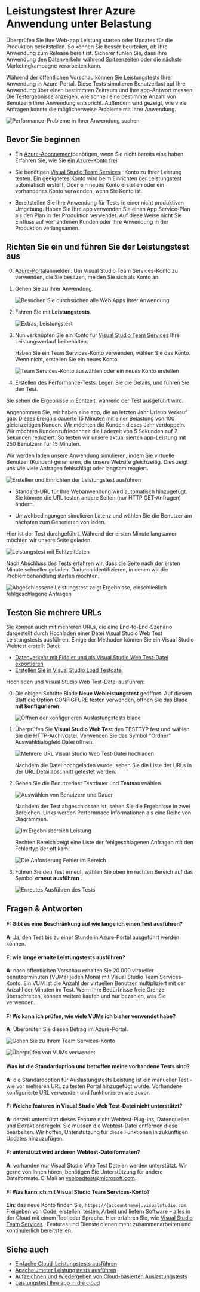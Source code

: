 <properties
   pageTitle="Testen Sie Ihre Azure Web app Leistung | Microsoft Azure"
   description="Führen Sie Azure app Webleistungstests überprüfen, wie Ihre app Benutzerlast behandelt. Reaktionszeit messen und Fehler, die möglicherweise auf Probleme hinweisen zu finden."
   services="app-service\web"
   documentationCenter=""
   authors="ecfan"
   manager="douge"
   editor="jimbe"/>

<tags
   ms.service="app-service-web"
   ms.workload="web"
   ms.tgt_pltfrm="na"
   ms.devlang="na"
   ms.topic="article"
   ms.date="05/25/2016"
   ms.author="estfan; manasma; ahomer"/>

# <a name="performance-test-your-azure-web-app-under-load"></a>Leistungstest Ihrer Azure Anwendung unter Belastung

Überprüfen Sie Ihre Web-app Leistung starten oder Updates für die Produktion bereitstellen. So können Sie besser beurteilen, ob Ihre Anwendung zum Release bereit ist. Sicherer fühlen Sie, dass Ihre Anwendung den Datenverkehr während Spitzenzeiten oder die nächste Marketingkampagne verarbeiten kann.

Während der öffentlichen Vorschau können Sie Leistungstests Ihrer Anwendung in Azure-Portal.
Diese Tests simulieren Benutzerlast auf Ihre Anwendung über einen bestimmten Zeitraum und Ihre app-Antwort messen. Die Testergebnisse anzeigen, wie schnell eine bestimmte Anzahl von Benutzern Ihrer Anwendung entspricht. Außerdem wird gezeigt, wie viele Anfragen konnte die möglicherweise Probleme mit Ihrer Anwendung.      

![Performance-Probleme in Ihrer Anwendung suchen](./media/app-service-web-app-performance-test/azure-np-perf-test-overview.png)

## <a name="before-you-start"></a>Bevor Sie beginnen

* Ein [Azure-Abonnement](https://account.windowsazure.com/subscriptions)benötigen, wenn Sie nicht bereits eine haben. Erfahren Sie, wie Sie [ein Azure-Konto frei](https://azure.microsoft.com/pricing/free-trial/?WT.mc_id=A261C142F).

* Sie benötigen [Visual Studio Team Services](https://www.visualstudio.com/products/what-is-visual-studio-online-vs) -Konto zu Ihrer Leistung testen. Ein geeignetes Konto wird beim Einrichten der Leistungstest automatisch erstellt. Oder ein neues Konto erstellen oder ein vorhandenes Konto verwenden, wenn Sie Konto ist. 

* Bereitstellen Sie Ihre Anwendung für Tests in einer nicht produktiven Umgebung. Haben Sie Ihre app verwenden Sie einen App Service-Plan als den Plan in der Produktion verwendet. Auf diese Weise nicht Sie Einfluss auf vorhandenen Kunden oder Ihre Anwendung in der Produktion verlangsamen. 

## <a name="set-up-and-run-your-performance-test"></a>Richten Sie ein und führen Sie der Leistungstest aus

0.  [Azure-Portal](https://portal.azure.com)anmelden. Um Visual Studio Team Services-Konto zu verwenden, die Sie besitzen, melden Sie sich als Konto an.

0.  Gehen Sie zu Ihrer Anwendung.

    ![Besuchen Sie durchsuchen alle Web Apps Ihrer Anwendung](./media/app-service-web-app-performance-test/azure-np-web-apps.png)

0.  Fahren Sie mit **Leistungstests**.

    ![Extras, Leistungstest](./media/app-service-web-app-performance-test/azure-np-web-app-details-tools-expanded.png)
 
0. Nun verknüpfen Sie ein Konto für [Visual Studio Team Services](https://www.visualstudio.com/products/what-is-visual-studio-online-vs) Ihre Leistungsverlauf beibehalten.

    Haben Sie ein Team Services-Konto verwenden, wählen Sie das Konto. Wenn nicht, erstellen Sie ein neues Konto.

    ![Team Services-Konto auswählen oder ein neues Konto erstellen](./media/app-service-web-app-performance-test/azure-np-no-vso-account.png)

0.  Erstellen des Performance-Tests. Legen Sie die Details, und führen Sie den Test. 

Sie sehen die Ergebnisse in Echtzeit, während der Test ausgeführt wird.

Angenommen Sie, wir haben eine app, die an letzten Jahr Urlaub Verkauf gab. Dieses Ereignis dauerte 15 Minuten mit einer Belastung von 100 gleichzeitigen Kunden. Wir möchten die Kunden dieses Jahr verdoppeln. Wir möchten Kundenzufriedenheit die Ladezeit von 5 Sekunden auf 2 Sekunden reduziert. So testen wir unsere aktualisierten app-Leistung mit 250 Benutzern für 15 Minuten.

Wir werden laden unsere Anwendung simulieren, indem Sie virtuelle Benutzer (Kunden) generieren, die unsere Website gleichzeitig. Dies zeigt uns wie viele Anfragen fehlschlägt oder langsam reagiert.

  ![Erstellen und Einrichten der Leistungstest ausführen](./media/app-service-web-app-performance-test/azure-np-new-performance-test.png)

   *  Standard-URL für Ihre Webanwendung wird automatisch hinzugefügt. 
   Sie können die URL testen andere Seiten (nur HTTP GET-Anfragen) ändern.

   *  Umweltbedingungen simulieren Latenz und wählen Sie die Benutzer am nächsten zum Generieren von laden.

  Hier ist der Test durchgeführt. Während der ersten Minute langsamer möchten wir unsere Seite geladen.

  ![Leistungstest mit Echtzeitdaten](./media/app-service-web-app-performance-test/azure-np-running-perf-test.png)

  Nach Abschluss des Tests erfahren wir, dass die Seite nach der ersten Minute schneller geladen. Dadurch identifizieren, in denen wir die Problembehandlung starten möchten.

  ![Abgeschlossene Leistungstest zeigt Ergebnisse, einschließlich fehlgeschlagene Anfragen](./media/app-service-web-app-performance-test/azure-np-perf-test-done.png)

## <a name="test-multiple-urls"></a>Testen Sie mehrere URLs

Sie können auch mit mehreren URLs, die eine End-to-End-Szenario dargestellt durch Hochladen einer Datei Visual Studio Web Test Leistungstests ausführen. Einige der Methoden können Sie ein Visual Studio Webtest erstellt Datei:

* [Datenverkehr mit Fiddler und als Visual Studio Web Test-Datei exportieren](http://docs.telerik.com/fiddler/Save-And-Load-Traffic/Tasks/VSWebTest)
* [Erstellen Sie in Visual Studio Load Testdatei](https://www.visualstudio.com/docs/test/performance-testing/run-performance-tests-app-before-release)

Hochladen und Visual Studio Web Test-Datei ausführen:
 
0. Die obigen Schritte Blade **Neue Webleistungstest** geöffnet.
   Auf diesem Blatt die Option CONFIGFURE testen verwenden, öffnen Sie das Blade **mit konfigurieren** .  

    ![Öffnen der konfigurieren Auslastungstests blade](./media/app-service-web-app-performance-test/multiple-01-authoring-blade.png)

0. Überprüfen Sie **Visual Studio Web Test** den TESTTYP fest und wählen Sie die HTTP-Archivdatei.
    Verwenden Sie das Symbol "Ordner" Auswahldialogfeld Datei öffnen.

    ![Mehrere URL Visual Studio Web Test-Datei hochladen](./media/app-service-web-app-performance-test/multiple-01-authoring-blade2.png)

    Nachdem die Datei hochgeladen wurde, sehen Sie die Liste der URLs in der URL Detailabschnitt getestet werden.
 
0. Geben Sie die Benutzerlast Testdauer und **Tests**auswählen.

    ![Auswählen von Benutzern und Dauer](./media/app-service-web-app-performance-test/multiple-01-authoring-blade3.png)

    Nachdem der Test abgeschlossen ist, sehen Sie die Ergebnisse in zwei Bereichen. Links werden Performnace Informationen als eine Reihe von Diagrammen.

    ![Im Ergebnisbereich Leistung](./media/app-service-web-app-performance-test/multiple-01a-results.png)

    Rechten Bereich zeigt eine Liste der fehlgeschlagenen Anfragen mit den Fehlertyp der oft kam.

    ![Die Anforderung Fehler im Bereich](./media/app-service-web-app-performance-test/multiple-01b-results.png)

0. Führen Sie den Test erneut, wählen Sie oben im rechten Bereich auf das Symbol **erneut ausführen** .

    ![Erneutes Ausführen des Tests](./media/app-service-web-app-performance-test/multiple-rerun-test.png)

##  <a name="q--a"></a>Fragen & Antworten

#### <a name="q-is-there-a-limit-on-how-long-i-can-run-a-test"></a>F: Gibt es eine Beschränkung auf wie lange ich einen Test ausführen? 

**A**: Ja, den Test bis zu einer Stunde in Azure-Portal ausgeführt werden können.

#### <a name="q-how-much-time-do-i-get-to-run-performance-tests"></a>F: wie lange erhalte Leistungstests ausführen? 

**A**: nach öffentlichen Vorschau erhalten Sie 20.000 virtueller benutzerminuten (VUMs) jeden Monat mit Visual Studio Team Services-Konto. Ein VUM ist die Anzahl der virtuellen Benutzer multipliziert mit der Anzahl der Minuten im Test. Wenn Ihre Bedürfnisse freie Grenze überschreiten, können weitere kaufen und nur bezahlen, was Sie verwenden.

#### <a name="q-where-can-i-check-how-many-vums-ive-used-so-far"></a>F: Wo kann ich prüfen, wie viele VUMs ich bisher verwendet habe?

**A**: Überprüfen Sie diesen Betrag im Azure-Portal.

![Gehen Sie zu Ihrem Team Services-Konto](./media/app-service-web-app-performance-test/azure-np-vso-accounts.png)

![Überprüfen von VUMs verwendet](./media/app-service-web-app-performance-test/azure-np-vso-accounts-vum-summary.png)

#### <a name="q-what-is-the-default-option-and-are-my-existing-tests-impacted"></a>Was ist die Standardoption und betroffen meine vorhandene Tests sind?

**A**: die Standardoption für Auslastungstests Leistung ist ein manueller Test - wie vor mehreren URL zu testen Portal hinzugefügt wurde.
Vorhandene konfigurierte URL verwenden und funktionieren wie zuvor.

#### <a name="q-what-features-not-supported-in-the-visual-studio-web-test-file"></a>F: Welche features in Visual Studio Web Test-Datei nicht unterstützt?

**A**: derzeit unterstützt dieses Feature nicht Webtest-Plug-ins, Datenquellen und Extraktionsregeln. Sie müssen die Webtest-Datei entfernen diese bearbeiten. Wir hoffen, Unterstützung für diese Funktionen in zukünftigen Updates hinzuzufügen.

#### <a name="q-does-it-support-any-other-web-test-file-formats"></a>F: unterstützt wird anderen Webtest-Dateiformaten?
  
**A**: vorhanden nur Visual Studio Web Test Dateien werden unterstützt.
Wir gerne von Ihnen hören, benötigen Sie Unterstützung für andere Dateiformate. E-Mail an [vsoloadtest@microsoft.com](mailto:vsoloadtest@microsoft.com).

#### <a name="q-what-else-can-i-do-with-a-visual-studio-team-services-account"></a>F: Was kann ich mit Visual Studio Team Services-Konto?

**Ein**: das neue Konto finden Sie, ```https://{accountname}.visualstudio.com```. Freigeben von Code, erstellen, testen, Arbeit und liefern Software – alles in der Cloud mit einem Tool oder Sprache. Hier erfahren Sie, wie [Visual Studio Team Services](https://www.visualstudio.com/products/what-is-visual-studio-online-vs) -Features und Dienste dienen mehr zusammenarbeiten und kontinuierlich bereitstellen.

## <a name="see-also"></a>Siehe auch

* [Einfache Cloud-Leistungstests ausführen](https://www.visualstudio.com/docs/test/performance-testing/getting-started/get-started-simple-cloud-load-test)
* [Apache Jmeter Leistungstests ausführen](https://www.visualstudio.com/docs/test/performance-testing/getting-started/get-started-jmeter-test)
* [Aufzeichnen und Wiedergeben von Cloud-basierten Auslastungstests](https://www.visualstudio.com/docs/test/performance-testing/getting-started/record-and-replay-cloud-load-tests)
* [Leistungstest Ihre app in die cloud](https://www.visualstudio.com/docs/test/performance-testing/getting-started/getting-started-with-performance-testing)
